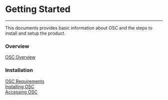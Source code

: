 # Getting Started

***
This documents provides basic information about OSC and the steps to install and setup the product.

### Overview

[OSC Overview](overview.md)



### Installation
[OSC Requirements](requirements.md)  
[Installing OSC](installling.md)  
[Accessing OSC](accessing.md)  
